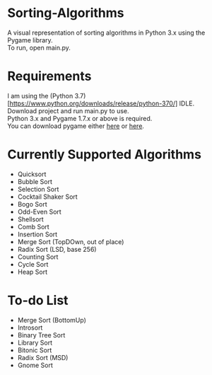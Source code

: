 # Sorting-Algorithms
A visual representation of sorting algorithms in Python 3.x using the Pygame library.\
To run, open main.py.

# Requirements
I am using the (Python 3.7)[https://www.python.org/downloads/release/python-370/] IDLE.\
Download project and run main.py to use.\
Python 3.x and Pygame 1.7.x or above is required.\
You can download pygame either [here](https://www.pygame.org/download.shtml) or [here](https://bitbucket.org/pygame/pygame/downloads/).

# Currently Supported Algorithms
- Quicksort
- Bubble Sort
- Selection Sort
- Cocktail Shaker Sort
- Bogo Sort
- Odd-Even Sort
- Shellsort
- Comb Sort
- Insertion Sort
- Merge Sort (TopDOwn, out of place)
- Radix Sort (LSD, base 256)
- Counting Sort
- Cycle Sort
- Heap Sort

# To-do List
- Merge Sort (BottomUp)
- Introsort
- Binary Tree Sort
- Library Sort
- Bitonic Sort
- Radix Sort (MSD)
- Gnome Sort
